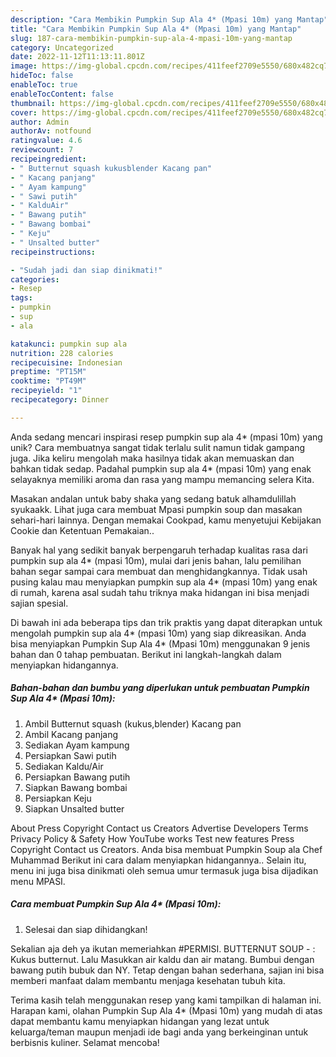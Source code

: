 ```yaml
---
description: "Cara Membikin Pumpkin Sup Ala 4* (Mpasi 10m) yang Mantap"
title: "Cara Membikin Pumpkin Sup Ala 4* (Mpasi 10m) yang Mantap"
slug: 187-cara-membikin-pumpkin-sup-ala-4-mpasi-10m-yang-mantap
category: Uncategorized
date: 2022-11-12T11:13:11.801Z
image: https://img-global.cpcdn.com/recipes/411feef2709e5550/680x482cq70/pumpkin-sup-ala-4-mpasi-10m-foto-resep-utama.jpg
hideToc: false
enableToc: true
enableTocContent: false
thumbnail: https://img-global.cpcdn.com/recipes/411feef2709e5550/680x482cq70/pumpkin-sup-ala-4-mpasi-10m-foto-resep-utama.jpg
cover: https://img-global.cpcdn.com/recipes/411feef2709e5550/680x482cq70/pumpkin-sup-ala-4-mpasi-10m-foto-resep-utama.jpg
author: Admin
authorAv: notfound
ratingvalue: 4.6
reviewcount: 7
recipeingredient:
- " Butternut squash kukusblender Kacang pan"
- " Kacang panjang"
- " Ayam kampung"
- " Sawi putih"
- " KalduAir"
- " Bawang putih"
- " Bawang bombai"
- " Keju"
- " Unsalted butter"
recipeinstructions:

- "Sudah jadi dan siap dinikmati!"
categories:
- Resep
tags:
- pumpkin
- sup
- ala

katakunci: pumpkin sup ala 
nutrition: 228 calories
recipecuisine: Indonesian
preptime: "PT15M"
cooktime: "PT49M"
recipeyield: "1"
recipecategory: Dinner

---
```





Anda sedang mencari inspirasi resep pumpkin sup ala 4* (mpasi 10m) yang unik? Cara membuatnya sangat tidak terlalu sulit namun tidak gampang juga. Jika keliru mengolah maka hasilnya tidak akan memuaskan dan bahkan tidak sedap. Padahal pumpkin sup ala 4* (mpasi 10m) yang enak selayaknya memiliki aroma dan rasa yang mampu memancing selera Kita.





Masakan andalan untuk baby shaka yang sedang batuk alhamdulillah syukaakk. Lihat juga cara membuat Mpasi pumpkin soup dan masakan sehari-hari lainnya. Dengan memakai Cookpad, kamu menyetujui Kebijakan Cookie dan Ketentuan Pemakaian..

Banyak hal yang sedikit banyak berpengaruh terhadap kualitas rasa dari pumpkin sup ala 4* (mpasi 10m), mulai dari jenis bahan, lalu pemilihan bahan segar sampai cara membuat dan menghidangkannya. Tidak usah pusing kalau mau menyiapkan pumpkin sup ala 4* (mpasi 10m) yang enak di rumah, karena asal sudah tahu triknya maka hidangan ini bisa menjadi sajian spesial.






Di bawah ini ada beberapa tips dan trik praktis yang dapat diterapkan untuk mengolah pumpkin sup ala 4* (mpasi 10m) yang siap dikreasikan. Anda bisa menyiapkan Pumpkin Sup Ala 4* (Mpasi 10m) menggunakan 9 jenis bahan dan 0 tahap pembuatan. Berikut ini langkah-langkah dalam menyiapkan hidangannya.

<!--inarticleads1-->

##### Bahan-bahan dan bumbu yang diperlukan untuk pembuatan Pumpkin Sup Ala 4* (Mpasi 10m):

1. Ambil  Butternut squash (kukus,blender) Kacang pan
1. Ambil  Kacang panjang
1. Sediakan  Ayam kampung
1. Persiapkan  Sawi putih
1. Sediakan  Kaldu/Air
1. Persiapkan  Bawang putih
1. Siapkan  Bawang bombai
1. Persiapkan  Keju
1. Siapkan  Unsalted butter


About Press Copyright Contact us Creators Advertise Developers Terms Privacy Policy &amp; Safety How YouTube works Test new features Press Copyright Contact us Creators. Anda bisa membuat Pumpkin Soup ala Chef Muhammad Berikut ini cara dalam menyiapkan hidangannya.. Selain itu, menu ini juga bisa dinikmati oleh semua umur termasuk juga bisa dijadikan menu MPASI. 

<!--inarticleads2-->

##### Cara membuat Pumpkin Sup Ala 4* (Mpasi 10m):


1. Selesai dan siap dihidangkan!

Sekalian aja deh ya ikutan memeriahkan #PERMISI. BUTTERNUT SOUP - : Kukus butternut. Lalu Masukkan air kaldu dan air matang. Bumbui dengan bawang putih bubuk dan NY. Tetap dengan bahan sederhana, sajian ini bisa memberi manfaat dalam membantu menjaga kesehatan tubuh kita. 

Terima kasih telah menggunakan resep yang kami tampilkan di halaman ini. Harapan kami, olahan Pumpkin Sup Ala 4* (Mpasi 10m) yang mudah di atas dapat membantu kamu menyiapkan hidangan yang lezat untuk keluarga/teman maupun menjadi ide bagi anda yang berkeinginan untuk berbisnis kuliner. Selamat mencoba!
